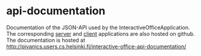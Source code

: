 # api-documentation

Documentation of the JSON-API used by the InteractiveOfficeApplication. The corresponding 
[server](https://github.com/InteractiveOfficeProject/server) and [client](https://github.com/InteractiveOfficeProject/client)
applications are also hosted on github. The documentation is hosted at http://pivanics.users.cs.helsinki.fi/interactive-office-api-documentation/
